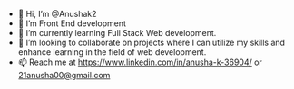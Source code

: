 - 👋 Hi, I’m @Anushak2
- 👀 I’m Front End development
- 🌱 I’m currently learning Full Stack Web development.
- 💞️ I’m looking to collaborate on projects where I can utilize my skills and enhance learning in the field of web development.
- 📫 Reach me at https://www.linkedin.com/in/anusha-k-36904/ or 21anusha00@gmail.com

<!---
Anushak2/Anushak2 is a ✨ special ✨ repository because its `README.md` (this file) appears on your GitHub profile.
You can click the Preview link to take a look at your changes.
--->
